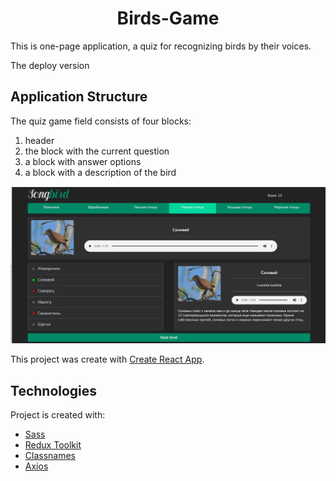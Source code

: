 <div align="center">
<h1>Birds-Game</h1>
</div>

This is one-page application, a quiz for recognizing birds by their voices.

The deploy version 

## Application Structure

The quiz game field consists of four blocks:
1. header
2. the block with the current question
3. a block with answer options
4. a block with a description of the bird

![screenshot](https://github.com/Anastasiya1982/birds-game/blob/main/src/assets/image/screenshot.png)

This project was create with [Create React App](https://github.com/facebook/create-react-app).
  
  ## Technologies
Project is created with:
* [Sass](https://sass-lang.com/)
* [Redux Toolkit](https://redux-toolkit.js.org/)
* [Classnames](https://www.npmjs.com/package/classnames)
* [Axios](https://www.npmjs.com/package/axios)





